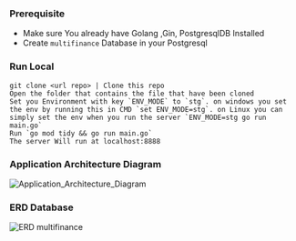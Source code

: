 
### Prerequisite
  - Make sure You already have Golang ,Gin, PostgresqlDB Installed
  - Create `multifinance` Database in your Postgresql

### Run Local

    git clone <url repo> | Clone this repo
    Open the folder that contains the file that have been cloned
    Set you Environment with key `ENV_MODE` to `stg`. on windows you set the env by running this in CMD `set ENV_MODE=stg`. on Linux you can simply set the env when you run the server `ENV_MODE=stg go run main.go`
    Run `go mod tidy && go run main.go`
    The server Will run at localhost:8888
    
### Application Architecture Diagram
![Application_Architecture_Diagram](https://github.com/user-attachments/assets/78cf5041-e173-4f55-a3c4-86cccc50841e)

### ERD Database
![ERD multifinance](https://github.com/user-attachments/assets/ad52a329-3110-4337-83d7-f6f00bdc087b)

